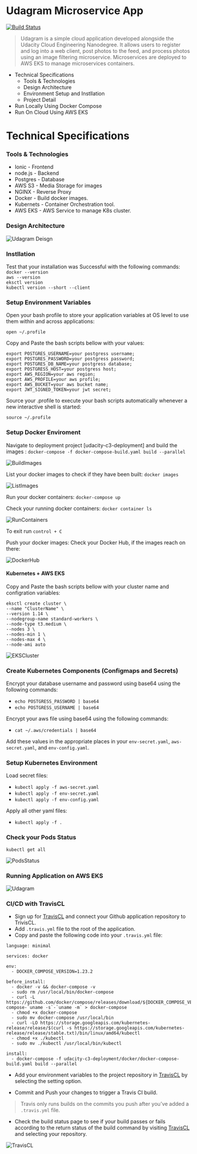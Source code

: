# Udagram Microservice App

[![Build Status](https://travis-ci.org/Tarunshrma/cloud-developer.svg?branch=master)](https://travis-ci.org/Tarunshrma/cloud-developer)

> Udagram is a simple cloud application developed alongside the Udacity Cloud Engineering Nanodegree. It allows users to    register and log into a web client, post photos to the feed, and process photos using an image filtering microservice. Microservices are deployed to AWS EKS to manage microservices containers.


- Technical Specifications
  - Tools & Technologies
  - Design Architecture
  - Environment Setup and Instllation
  - Project Detail 
- Run Locally Using Docker Compose
- Run On Cloud Using AWS EKS

# Technical Specifications
### Tools & Technologies
* Ionic - Frontend
* node.js - Backend
* Postgres - Database
* AWS S3 - Media Storage for images
* NGINX - Reverse Proxy
* Docker - Build docker images.
* Kubernets - Container Orchestration tool.
* AWS EKS - AWS Service to manage K8s cluster.

### Design Architecture

![Udagram Deisgn](https://github.com/Tarunshrma/cloud-developer/blob/develop-microservice-project-03/course-03/Screenshots/Udagram%20Design.png)

### Instllation

Test that your installation was Successful with the following commands:  
`docker --version`  
`aws --version`  
`eksctl version`  
`kubectl version --short --client`  

### Setup Environment Variables
Open your bash profile to store your application variables at OS level to use them within and across applications: 
```
open ~/.profile
```

Copy and Paste the bash scripts bellow with your values:
```
export POSTGRES_USERNAME=your postgress username;
export POSTGRES_PASSWORD=your postgress password;
export POSTGRES_DB_NAME=your postgress database;
export POSTGRESS_HOST=your postgress host;
export AWS_REGION=your aws region;
export AWS_PROFILE=your aws profile;
export AWS_BUCKET=your aws bucket name;
export JWT_SIGNED_TOKEN=your jwt secret;
```
Source your .profile to execute your bash scripts automatically whenever a new interactive shell is started:
```
source ~/.profile
```  

### Setup Docker Enviroment
Navigate to deployment project [udacity-c3-deployment] and build the images : 
`docker-compose -f docker-compose-build.yaml build --parallel`  

![BuildImages](https://github.com/Tarunshrma/cloud-developer/blob/develop-microservice-project-03/course-03/Screenshots/Docker_Compose.png)  
  
List your docker images to check if they have been built:
`docker images`  

![ListImages](https://github.com/Tarunshrma/cloud-developer/blob/develop-microservice-project-03/course-03/Screenshots/Docker_Images.png)  

Run your docker containers: 
`docker-compose up`  

Check your running docker containers: 
`docker container ls`  

![RunContainers](https://github.com/Tarunshrma/cloud-developer/blob/develop-microservice-project-03/course-03/Screenshots/Docker_Containers.png)  

To exit run `control + C`

Push your docker images:
Check your Docker Hub, if the images reach on there:

![DockerHub](https://github.com/Tarunshrma/cloud-developer/blob/develop-microservice-project-03/course-03/Screenshots/Docker%20Images.png)  


#### Kubernetes + AWS EKS
Copy and Paste the bash scripts bellow with your cluster name and configration variables:

```
eksctl create cluster \ 
--name "ClusterName" \
--version 1.14 \
--nodegroup-name standard-workers \
--node-type t3.medium \
--nodes 3 \
--nodes-min 1 \
--nodes-max 4 \
--node-ami auto
```

![EKSCluster](https://github.com/Tarunshrma/cloud-developer/blob/develop-microservice-project-03/course-03/Screenshots/AWS_EKS_Cluster.png) 


 ### Create Kubernetes Components (Configmaps and Secrets)

Encrypt your database username and password using base64 using the following commands:
- `echo POSTGRESS_PASSWORD | base64`  
- `echo POSTGRESS_USERNAME | base64`  

Encrypt your aws file using base64 using the following commands:
- `cat ~/.aws/credentials | base64`  

Add these values in the appropriate places in your `env-secret.yaml`, `aws-secret.yaml`, and `env-config.yaml`.

 ### Setup Kubernetes Environment

Load secret files:
- `kubectl apply -f aws-secret.yaml`
- `kubectl apply -f env-secret.yaml`
- `kubectl apply -f env-config.yaml`  

Apply all other yaml files:
- `kubectl apply -f .`

### Check your Pods Status

`kubectl get all`  

![PodsStatus](https://github.com/Tarunshrma/cloud-developer/blob/develop-microservice-project-03/course-03/Screenshots/Kubernetes%20Cluster.png) 

### Running Application on AWS EKS
![Udagram](https://github.com/Tarunshrma/cloud-developer/blob/develop-microservice-project-03/course-03/Screenshots/Application-Screenshot.png)

### CI/CD with TravisCL
- Sign up for [TravisCL](https://travis-ci.com) and connect your Github application repository to TrivisCL.
- Add `.travis.yml` file to the root of the application.
- Copy and paste the following code into your `.travis.yml` file:
```
language: minimal

services: docker

env:
  - DOCKER_COMPOSE_VERSION=1.23.2

before_install:
  - docker -v && docker-compose -v
  - sudo rm /usr/local/bin/docker-compose
  - curl -L https://github.com/docker/compose/releases/download/${DOCKER_COMPOSE_VERSION}/docker-compose-`uname -s`-`uname -m` > docker-compose
  - chmod +x docker-compose
  - sudo mv docker-compose /usr/local/bin
  - curl -LO https://storage.googleapis.com/kubernetes-release/release/$(curl -s https://storage.googleapis.com/kubernetes-release/release/stable.txt)/bin/linux/amd64/kubectl
  - chmod +x ./kubectl
  - sudo mv ./kubectl /usr/local/bin/kubectl

install:
  - docker-compose -f udacity-c3-deployment/docker/docker-compose-build.yaml build --parallel 
```  
- Add your environment variables to the project repository in [TravisCL](https://travis-ci.com) by selecting the setting option.

- Commit and Push your changes to trigger a Travis CI build.
> Travis only runs builds on the commits you push after you’ve added a `.travis.yml` file.

- Check the build status page to see if your build passes or fails according to the return status of the build command by visiting [TravisCL](https://travis-ci.com) and selecting your repository.

![TravisCL](https://github.com/Tarunshrma/cloud-developer/blob/develop-microservice-project-03/course-03/Screenshots/Travis%20Build.png)
